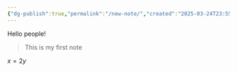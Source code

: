 ```yaml
---
{"dg-publish":true,"permalink":"/new-note/","created":"2025-03-24T23:55:03.541+02:00","updated":"2025-03-25T00:50:59.543+02:00"}
---
```


Hello people! 

> This is my first note

$x=2y$

